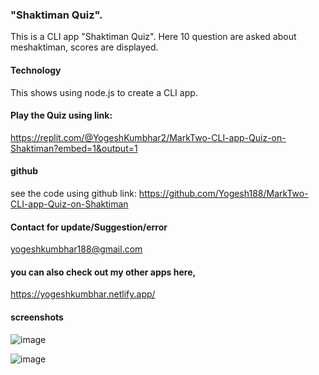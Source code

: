 ### "Shaktiman Quiz".
This is a CLI app "Shaktiman Quiz".
Here 10 question are asked about meshaktiman, scores are displayed.

#### Technology
This shows using node.js to create a CLI app.

#### Play the Quiz using link: 
https://replit.com/@YogeshKumbhar2/MarkTwo-CLI-app-Quiz-on-Shaktiman?embed=1&output=1

#### github
see the code using github link:
https://github.com/Yogesh188/MarkTwo-CLI-app-Quiz-on-Shaktiman

#### Contact for update/Suggestion/error
yogeshkumbhar188@gmail.com

#### you can also check out my other apps here,
https://yogeshkumbhar.netlify.app/

#### screenshots

![image](https://user-images.githubusercontent.com/111835554/211301571-52ea77c6-0a30-4fdc-bda6-72191970941a.png)

![image](https://user-images.githubusercontent.com/111835554/211301682-88a6f3d4-6e62-4f4b-9ced-3764fad54c1e.png)


